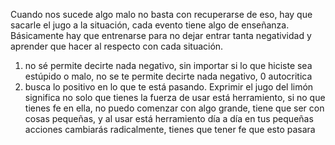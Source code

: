Cuando nos sucede algo malo no basta con recuperarse de eso, hay que sacarle el jugo a la situación, cada evento tiene algo de enseñanza. Básicamente hay que entrenarse para no dejar entrar tanta negatividad y aprender que hacer al respecto con cada situación.
1) no sé permite decirte nada negativo, sin importar si lo que hiciste sea estúpido o malo, no se te permite decirte nada negativo, 0 autocritica
2) busca lo positivo en lo que te está pasando.
Exprimir el jugo del limón significa no solo que tienes la fuerza de usar está herramiento, si no que tienes fe en ella, no puedo comenzar con algo grande, tiene que ser con cosas pequeñas, y al usar está herramiento día a día en tus pequeñas acciones cambiarás radicalmente, tienes que tener fe que esto pasara
